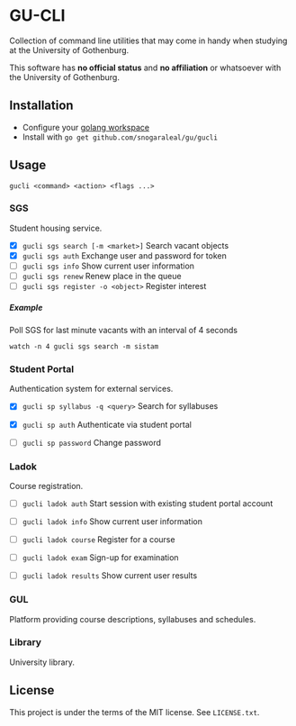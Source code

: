 # GU-CLI

Collection of command line utilities that may come in handy when studying
at the University of Gothenburg.

This software has **no official status** and **no affiliation** or whatsoever
with the University of Gothenburg.


## Installation

* Configure your [golang workspace](https://golang.org/doc/code.html)
* Install with `go get github.com/snogaraleal/gu/gucli`


## Usage

`gucli <command> <action> <flags ...>`


### SGS

Student housing service.

- [x] `gucli sgs search [-m <market>]` Search vacant objects
- [x] `gucli sgs auth` Exchange user and password for token
- [ ] `gucli sgs info` Show current user information
- [ ] `gucli sgs renew` Renew place in the queue
- [ ] `gucli sgs register -o <object>` Register interest

##### Example

Poll SGS for last minute vacants with an interval of 4 seconds

`watch -n 4 gucli sgs search -m sistam`


### Student Portal

Authentication system for external services.

- [x] `gucli sp syllabus -q <query>` Search for syllabuses
- [x] `gucli sp auth` Authenticate via student portal
- [ ] `gucli sp password` Change password


### Ladok

Course registration.

- [ ] `gucli ladok auth` Start session with existing student portal account
- [ ] `gucli ladok info` Show current user information
- [ ] `gucli ladok course` Register for a course
- [ ] `gucli ladok exam` Sign-up for examination
- [ ] `gucli ladok results` Show current user results


### GUL

Platform providing course descriptions, syllabuses and schedules.


### Library

University library.


## License

This project is under the terms of the MIT license. See `LICENSE.txt`.
